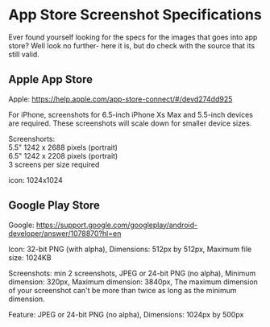 # App Store Screenshot Specifications
Ever found yourself looking for the specs for the images that goes into app store? Well look no further- here it is, but do check with the source that its still valid.

## Apple App Store
Apple: https://help.apple.com/app-store-connect/#/devd274dd925  
  
For iPhone, screenshots for 6.5-inch iPhone Xs Max and 5.5-inch devices are required. These screenshots will scale down for smaller device sizes.  
  
Screenshorts:  
5.5" 1242 x 2688 pixels (portrait)  
6.5" 1242 x 2208 pixels (portrait)  
3 screens per size required  
  
icon: 1024x1024  

## Google Play Store
Google: https://support.google.com/googleplay/android-developer/answer/1078870?hl=en  
  
Icon: 32-bit PNG (with alpha), Dimensions: 512px by 512px, Maximum file size: 1024KB  
  
Screenshots: min 2 screenshots, JPEG or 24-bit PNG (no alpha), Minimum dimension: 320px, Maximum dimension: 3840px, The maximum dimension of your screenshot can't be more than twice as long as the minimum dimension.  
  
Feature: JPEG or 24-bit PNG (no alpha), Dimensions: 1024px by 500px
